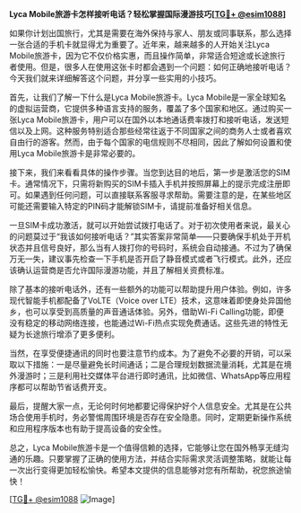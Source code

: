 **Lyca Mobile旅游卡怎样接听电话？轻松掌握国际漫游技巧[[TG💪+ @esim1088](https://t.me/s/esim1088)]**

如果你计划出国旅行，尤其是需要在海外保持与家人、朋友或同事联系，那么选择一张合适的手机卡就显得尤为重要了。近年来，越来越多的人开始关注Lyca Mobile旅游卡，因为它不仅价格实惠，而且操作简单，非常适合短途或长途旅行者使用。但是，很多人在使用这张卡时都会遇到一个问题：如何正确地接听电话？今天我们就来详细解答这个问题，并分享一些实用的小技巧。

首先，让我们了解一下什么是Lyca Mobile旅游卡。Lyca Mobile是一家全球知名的虚拟运营商，它提供多种语言支持的服务，覆盖了多个国家和地区。通过购买一张Lyca Mobile旅游卡，用户可以在国外以本地通话费率拨打和接听电话，发送短信以及上网。这种服务特别适合那些经常往返于不同国家之间的商务人士或者喜欢自由行的游客。然而，由于每个国家的电信规则不尽相同，因此了解如何设置和使用Lyca Mobile旅游卡是非常必要的。

接下来，我们来看看具体的操作步骤。当您到达目的地后，第一步是激活您的SIM卡。通常情况下，只需将新购买的SIM卡插入手机并按照屏幕上的提示完成注册即可。如果遇到任何问题，可以直接联系客服寻求帮助。需要注意的是，在某些地区可能还需要输入特定的PIN码才能解锁SIM卡，请提前准备好相关信息。

一旦SIM卡成功激活，就可以开始尝试拨打电话了。对于初次使用者来说，最关心的问题莫过于“我该如何接听电话？”其实答案非常简单——只要确保手机处于开机状态并且信号良好，那么当有人拨打你的号码时，系统会自动接通。不过为了确保万无一失，建议事先检查一下手机是否开启了静音模式或者飞行模式。此外，还应该确认运营商是否允许国际漫游功能，并且了解相关资费标准。

除了基本的接听电话外，还有一些额外的功能可以帮助提升用户体验。例如，许多现代智能手机都配备了VoLTE（Voice over LTE）技术，这意味着即使身处异国他乡，也可以享受到高质量的声音通话体验。另外，借助Wi-Fi Calling功能，即便没有稳定的移动网络连接，也能通过Wi-Fi热点实现免费通话。这些先进的特性无疑为长途旅行增添了更多便利。

当然，在享受便捷通讯的同时也要注意节约成本。为了避免不必要的开销，可以采取以下措施：一是尽量避免长时间通话；二是合理规划数据流量消耗，尤其是在境外漫游时；三是利用社交媒体平台进行即时通讯，比如微信、WhatsApp等应用程序都可以帮助节省话费开支。

最后，提醒大家一点，无论何时何地都要记得保护好个人信息安全。尤其是在公共场合使用手机时，务必警惕周围环境是否存在安全隐患。同时，定期更新操作系统和应用程序版本也有助于提高设备的安全性。

总之，Lyca Mobile旅游卡是一个值得信赖的选择，它能够让您在国外畅享无缝沟通的乐趣。只要掌握了正确的使用方法，并结合实际需求灵活调整策略，就能让每一次出行变得更加轻松愉快。希望本文提供的信息能够对您有所帮助，祝您旅途愉快！

[[TG💪+ @esim1088](https://t.me/s/esim1088) ![Image](https://i.postimg.cc/4NQfJmqS/Snipaste-2025-05-13-00-14-12.png)]